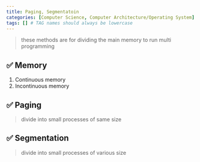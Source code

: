 ```yaml
---
title: Paging, Segmentatoin
categories: [Computer Science, Computer Architecture/Operating System]
tags: [] # TAG names should always be lowercase
---
```


> these methods are for dividing the main memory to run multi programming

## ✅ Memory

1. Continuous memory <br>
2. Incontinuous memory <br>

## ✅ Paging

> divide into small processes of same size

## ✅ Segmentation

> divide into small processes of various size
